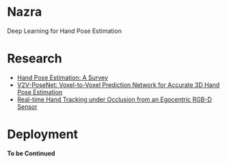 # Nazra
Deep Learning for Hand Pose Estimation

# Research
- [Hand Pose Estimation: A Survey](https://arxiv.org/abs/1903.01013v1)
- [V2V-PoseNet: Voxel-to-Voxel Prediction Network for Accurate 3D Hand Pose Estimation](https://arxiv.org/abs/1711.07399v3)
- [Real-time Hand Tracking under Occlusion from an Egocentric RGB-D Sensor](https://arxiv.org/abs/1704.02201v2)

# Deployment
**To be Continued**
